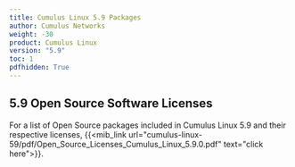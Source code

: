 ```yaml
---
title: Cumulus Linux 5.9 Packages
author: Cumulus Networks
weight: -30
product: Cumulus Linux
version: "5.9"
toc: 1
pdfhidden: True
---
```

## 5.9 Open Source Software Licenses

For a list of Open Source packages included in Cumulus Linux 5.9 and their respective licenses, {{<mib_link url="cumulus-linux-59/pdf/Open_Source_Licenses_Cumulus_Linux_5.9.0.pdf" text="click here">}}.